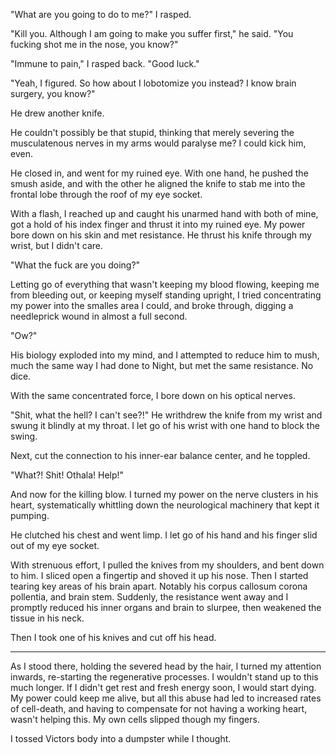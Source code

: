 "What are you going to do to me?" I rasped.

"Kill you. Although I am going to make you suffer first," he said. "You fucking shot me
in the nose, you know?"

"Immune to pain," I rasped back. "Good luck."

"Yeah, I figured. So how about I lobotomize you instead? I know brain surgery, you know?"

He drew another knife.

He couldn't possibly be that stupid, thinking that merely severing the musculatenous nerves in
my arms would paralyse me? I could kick him, even.

He closed in, and went for my ruined eye. With one hand, he pushed the smush aside, and with the other
he aligned the knife to stab me into the frontal lobe through the roof of my eye socket.

With a flash, I reached up and caught his unarmed hand with both of mine, got a hold of his index finger
and thrust it into my ruined eye. My power bore down on his skin and met resistance. He thrust his knife
through my wrist, but I didn't care.

"What the fuck are you doing?"

Letting go of everything that wasn't keeping my blood flowing, keeping me from bleeding out,
or keeping myself standing upright, I tried concentrating my power into the smalles area I could,
and broke through, digging a needleprick wound in almost a full second.

"Ow?"

His biology exploded into my mind, and I attempted to reduce him to mush, much the same way I had
done to Night, but met the same resistance. No dice.

With the same concentrated force, I bore down on his optical nerves.

"Shit, what the hell? I can't see?!" He writhdrew the knife from my wrist and swung it blindly at my
throat. I let go of his wrist with one hand to block the swing.

Next, cut the connection to his inner-ear balance center, and he toppled.

"What?! Shit! Othala! Help!"

And now for the killing blow. I turned my power on the nerve clusters in his heart, systematically
whittling down the neurological machinery that kept it pumping.

He clutched his chest and went limp. I let go of his hand and his finger slid out of my eye socket.

With strenuous effort, I pulled the knives from my shoulders, and bent down to him. I sliced open a fingertip
and shoved it up his nose. Then I started tearing key areas of his brain apart. Notably his corpus callosum
corona pollentia, and brain stem. Suddenly, the resistance went away and I promptly reduced his inner organs
and brain to slurpee, then weakened the tissue in his neck.

Then I took one of his knives and cut off his head.

----

As I stood there, holding the severed head by the hair, I turned my attention inwards, re-starting the
regenerative processes. I wouldn't stand up to this much longer. If I didn't get rest and fresh energy soon,
I would start dying. My power could keep me alive, but all this abuse had led to increased rates of cell-death,
and having to compensate for not having a working heart, wasn't helping this. My own cells slipped though
my fingers.

I tossed Victors body into a dumpster while I thought.
